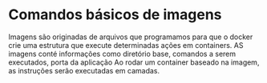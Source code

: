 # Comandos básicos de imagens

Imagens são originadas de arquivos que programamos para que o docker crie uma estrutura que execute determinadas ações em containers.
AS imagens conté informações como diretório base, comandos a serem executados, porta da aplicação
Ao rodar um container baseado na imagem, as instruções serão executadas em camadas.